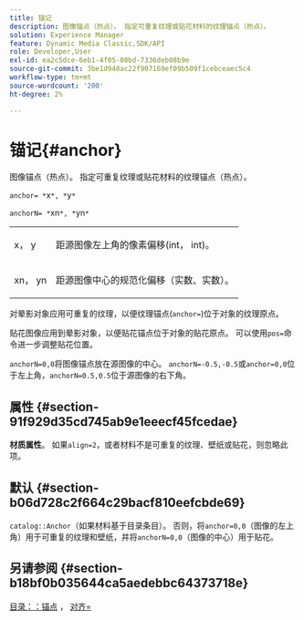 ```yaml
---
title: 锚记
description: 图像锚点（热点）。 指定可重复纹理或贴花材料的纹理锚点（热点）。
solution: Experience Manager
feature: Dynamic Media Classic,SDK/API
role: Developer,User
exl-id: ea2c5dce-6eb1-4f05-80bd-7336deb08b9e
source-git-commit: 3be1d948ac22f907169ef09b509f1cebceaec5c4
workflow-type: tm+mt
source-wordcount: '200'
ht-degree: 2%

---
```


# 锚记{#anchor}

图像锚点（热点）。 指定可重复纹理或贴花材料的纹理锚点（热点）。

`anchor= *`x`*, *`y`*`

`anchorN= *`xn`*, *`yn`*`

<table id="simpletable_1D8E91D8424A424787C4D20C9B040115"> 
 <tr class="strow"> 
  <td class="stentry"> <p><span class="varname"> x</span>，<span class="varname"> y</span> </p></td> 
  <td class="stentry"> <p>距源图像左上角的像素偏移(int， int)。 </p></td> 
 </tr> 
 <tr class="strow"> 
  <td class="stentry"> <p><span class="varname"> xn</span>，<span class="varname"> yn</span> </p></td> 
  <td class="stentry"> <p>距源图像中心的规范化偏移（实数、实数）。 </p></td> 
 </tr> 
</table>

对晕影对象应用可重复的纹理，以便纹理锚点(`anchor=`)位于对象的纹理原点。

贴花图像应用到晕影对象，以便贴花锚点位于对象的贴花原点。 可以使用`pos=`命令进一步调整贴花位置。

`anchorN=0,0`将图像锚点放在源图像的中心。 `anchorN=-0.5,-0.5`或`anchor=0,0`位于左上角，`anchorN=0.5,0.5`位于源图像的右下角。

## 属性 {#section-91f929d35cd745ab9e1eeecf45fcedae}

**材质属性**。 如果`align=2`，或者材料不是可重复的纹理、壁纸或贴花，则忽略此项。

## 默认 {#section-b06d728c2f664c29bacf810eefcbde69}

`catalog::Anchor`（如果材料基于目录条目）。 否则，将`anchor=0,0`（图像的左上角）用于可重复的纹理和壁纸，并将`anchorN=0,0`（图像的中心）用于贴花。

## 另请参阅 {#section-b18bf0b035644ca5aedebbc64373718e}

[目录：：锚点](../../../../../ir-api/material-cat/image-rendering-api-ref/c-ir-material-catalog/c-ir-material-data-reference/r-ir-cat-anchor.md#reference-d9b1d49db1fc440686f64b84453297ab) ， [对齐=](../../../../../ir-api/http-protocol/image-rendering-api-ref/c-ir-http-protocol-ref/c-ir-http-protocol-command-reference/r-ir-align.md#reference-4d63baa522ce42f9b15167ba34c5c6a7)
